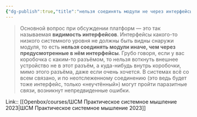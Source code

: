 ```yaml
---
{"dg-publish":true,"title":"нельзя соединять модули не через интерфейсы","tags":["quotes"],"date":"2023-04-24T09:51:42+04:00","modified_at":"2023-06-26T10:42:41+03:00","alias":"нельзя соединять модули не через интерфейсы","dg-path":"/quotes/202304240951.md","permalink":"/quotes/202304240951/","dgPassFrontmatter":true}
---
```



> Основной вопрос при обсуждении платформ — это так называемая **видимость интерфейсов**. Интерфейсы какого-то низкого системного уровня не должны быть видны снаружи модуля, то есть **нельзя соединять модули иначе, чем через предусмотренные в нём интерфейсы**. Грубо говоря, если у вас коробочка с каким-то разъёмом, то нельзя воткнуть внешнее устройство не в этот разъём, а куда-нибудь внутрь коробочки, мимо этого разъёма, даже если очень хочется. В системах всё со всем связано, и по неотслеженному соединению (это ведь будет тоже интерфейс, только «неучтённый») могут пройти паразитные связи, возникнут непредвиденные ошибки.

Link:: [[Openbox/courses/ШСМ Практическое системное мышление 2023\|ШСМ Практическое системное мышление 2023]]

